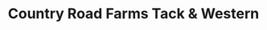 ---
title: "Country Road Farms Tack & Western"
url: /sylva/country-road-farms-tack-and-western/
shop: general
---
